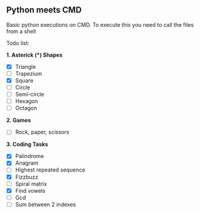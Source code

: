## Python meets CMD

Basic python executions on CMD.
To execute this you need to call the files from a shell

Todo list:

**1. Asterick (\*) Shapes**

- [x] Triangle
- [ ] Trapezium
- [x] Square
- [ ] Circle
- [ ] Semi-circle
- [ ] Hexagon
- [ ] Octagon

**2. Games**

- [ ] Rock, paper, scissors

**3. Coding Tasks**

- [x] Palindrome
- [x] Anagram
- [ ] Highest repeated sequence
- [x] Fizzbuzz
- [ ] Spiral matrix
- [x] Find vowels
- [ ] Gcd
- [ ] Sum between 2 indexes
